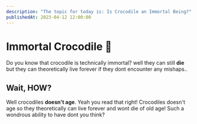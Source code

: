 ```yaml
---
description: "The topic for today is: Is Crocodile an Immortal Being?"
publishedAt: 2023-04-12 12:00:00
---
```


# Immortal Crocodile 🤯

Do you know that crocodile is technically immortal? well they can still **die** but they can theoretically live forever if they dont encounter any mishaps..

## Wait, HOW?

Well crocodiles **doesn't age**. Yeah you read that right! Crocodiles doesn't age so they theoretically can live forever and wont die of old age! Such a wondrous ability to have dont you think?
